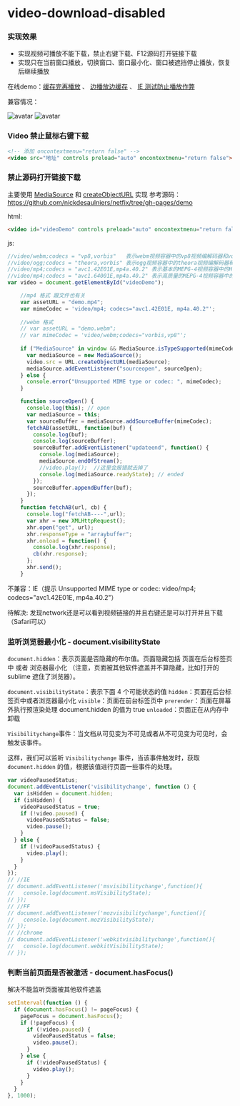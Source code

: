 # video-download-disabled

### 实现效果

- 实现视频可播放不能下载，禁止右键下载、F12源码打开链接下载
- 实现只在当前窗口播放，切换窗口、窗口最小化、窗口被遮挡停止播放，恢复后继续播放

在线demo：[缓存完再播放](https://itguliang.github.io/video-download-disabled/playAfterBuffered.html) 、 [边播放边缓存](https://itguliang.github.io/video-download-disabled/playWhenBuffering.html) 、 [IE 测试防止播放作弊](https://itguliang.github.io/video-download-disabled/test.html)

兼容情况：

![avatar](http://img.itguliang.com/static/images/1e5c2008-1.png)
![avatar](http://img.itguliang.com/static/images/1e5c2008-2.png)

### Video 禁止鼠标右键下载
```html
<!-- 添加 oncontextmenu="return false" -->
<video src="地址" controls preload="auto" oncontextmenu="return false"></video>
```

### 禁止源码打开链接下载

主要使用 [MediaSource](https://developer.mozilla.org/zh-CN/docs/Web/API/MediaSource) 和 [createObjectURL](https://developer.mozilla.org/en-US/docs/Web/API/URL/createObjectURL) 实现
参考源码：https://github.com/nickdesaulniers/netfix/tree/gh-pages/demo

html:
```html
<video id="videoDemo" controls preload="auto" oncontextmenu="return false" ></video>
```
js:
```javascript
//video/webm;codecs = "vp8,vorbis"   表示webm视频容器中的vp8视频编解码器和vorbis音频编解码器3
//video/ogg;codecs = "theora,vorbis" 表示ogg视频容器中的theora视频编解码器和vorbis音频编解码器
//video/mp4;codecs = "avc1.42E01E,mp4a.40.2" 表示基本的MEPG-4视频容器中的H.264视频编解码器和ACC音频编解码器
//video/mp4;codecs = "avc1.64001E,mp4a.40.2" 表示高质量的MEPG-4视频容器中的H.264视频编解码器和ACC音频编解码器 
var video = document.getElementById("videoDemo");

    //mp4 格式 跟文件也有关
    var assetURL = "demo.mp4";
    var mimeCodec = 'video/mp4; codecs="avc1.42E01E, mp4a.40.2"';
    
    //webm 格式
    // var assetURL = "demo.webm";
    // var mimeCodec = 'video/webm;codecs="vorbis,vp8"';
    
    if ("MediaSource" in window && MediaSource.isTypeSupported(mimeCodec)) {
      var mediaSource = new MediaSource();
      video.src = URL.createObjectURL(mediaSource);
      mediaSource.addEventListener("sourceopen", sourceOpen);
    } else {
      console.error("Unsupported MIME type or codec: ", mimeCodec);
    }

    function sourceOpen() {
      console.log(this); // open
      var mediaSource = this;
      var sourceBuffer = mediaSource.addSourceBuffer(mimeCodec);
      fetchAB(assetURL, function(buf) {
        console.log(buf);
        console.log(sourceBuffer);
        sourceBuffer.addEventListener("updateend", function() {
          console.log(mediaSource);
          mediaSource.endOfStream();
          //video.play();  //这里会报错就去掉了
          console.log(mediaSource.readyState); // ended
        });
        sourceBuffer.appendBuffer(buf);
      });
    }
    function fetchAB(url, cb) {
      console.log("fetchAB----",url);
      var xhr = new XMLHttpRequest();
      xhr.open("get", url);
      xhr.responseType = "arraybuffer";
      xhr.onload = function() {
        console.log(xhr.response);
        cb(xhr.response);
      };
      xhr.send();
    }
```

不兼容：IE（提示 Unsupported MIME type or codec:  video/mp4; codecs="avc1.42E01E, mp4a.40.2"）

待解决: 发现network还是可以看到视频链接的并且右键还是可以打开并且下载（Safari可以）

###  监听浏览器最小化 - document.visibilityState

`document.hidden`：表示页面是否隐藏的布尔值。页面隐藏包括 页面在后台标签页中 或者 浏览器最小化 （注意，页面被其他软件遮盖并不算隐藏，比如打开的 sublime 遮住了浏览器）。

`document.visibilityState`：表示下面 4 个可能状态的值
`hidden`：页面在后台标签页中或者浏览器最小化
`visible`：页面在前台标签页中
`prerender`：页面在屏幕外执行预渲染处理 document.hidden 的值为 true
`unloaded`：页面正在从内存中卸载

`Visibilitychange`事件：当文档从可见变为不可见或者从不可见变为可见时，会触发该事件。

这样，我们可以监听 `Visibilitychange` 事件，当该事件触发时，获取 `document.hidden` 的值，根据该值进行页面一些事件的处理。

```javascript
var videoPausedStatus;
document.addEventListener('visibilitychange', function () {
  var isHidden = document.hidden;
  if (isHidden) {
    videoPausedStatus = true;
    if (!video.paused) {
      videoPausedStatus = false;
      video.pause();
    }
  } else {
    if (!videoPausedStatus) {
      video.play();
    }
  }
});
// //IE
// document.addEventListener('msvisibilitychange',function(){
//   console.log(document.msVisibilityState);
// });
// //FF
// document.addEventListener('mozvisibilitychange',function(){
//   console.log(document.mozVisibilityState);
// });
// //chrome
// document.addEventListener('webkitvisibilitychange',function(){
//   console.log(document.webkitVisibilityState);
// });
```

### 判断当前页面是否被激活 - document.hasFocus()
解决不能监听页面被其他软件遮盖
```javascript
setInterval(function () {
  if (document.hasFocus() != pageFocus) {
    pageFocus = document.hasFocus();
    if (!pageFocus) {
      if (!video.paused) {
        videoPausedStatus = false;
        video.pause();
      }
    } else {
      if (!videoPausedStatus) {
        video.play();
      }
    }
  }
}, 1000);
```